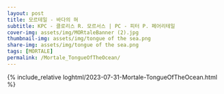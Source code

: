 ```yaml
---
layout: post
title: 모르테일 - 바다의 혀
subtitle: KPC - 클로리스 R. 모르서스 | PC - 피터 P. 페어리테일
cover-img: assets/img/MORtaleBanner (2).jpg
thumbnail-img: assets/img/tongue of the sea.png
share-img: assets/img/tongue of the sea.png
tags: [MORTALE]
permalink: /Mortale_TongueOfTheOcean/
---
```



{% include_relative loghtml/2023-07-31-Mortale-TongueOfTheOcean.html %}
